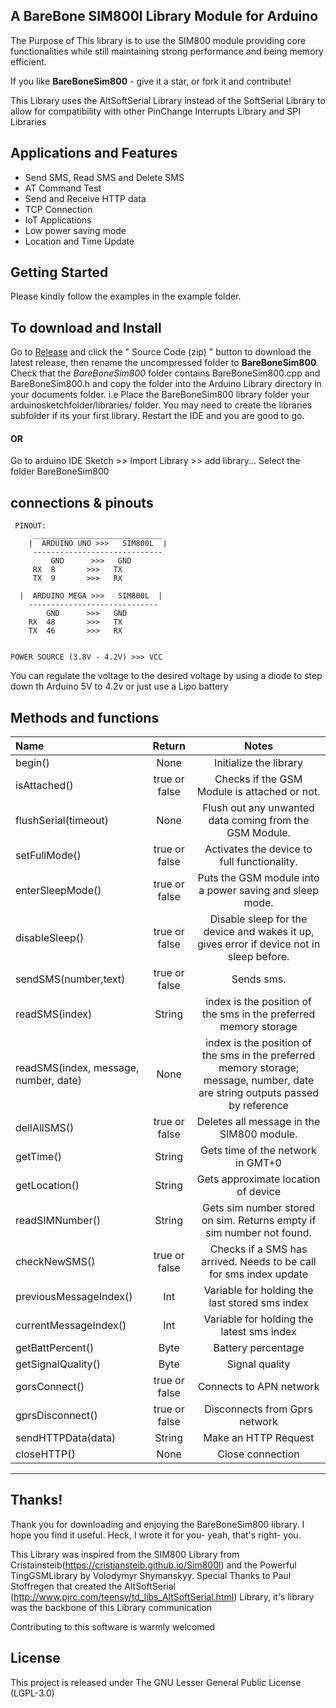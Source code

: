 ## A BareBone SIM800l Library Module for Arduino
The Purpose of This library is to use the SIM800 module providing core functionalities while still maintaining strong performance and being memory efficient.

If you like **BareBoneSim800** - give it a star, or fork it and contribute!

This Library uses the AltSoftSerial Library instead of the SoftSerial Library to allow for compatibility with other PinChange Interrupts Library and SPI Libraries

## Applications and Features
+ Send SMS, Read SMS and Delete SMS
+ AT Command Test
+ Send and Receive HTTP data
+ TCP Connection
+ IoT Applications
+ Low power saving mode
+ Location and Time Update

## Getting Started
Please kindly follow the examples in the example folder.

## To download and Install
Go to [Release](https://github.com/thehapyone/BareBoneSim800/releases) and click the " Source Code (zip) " button to download the latest release, then rename the uncompressed folder to **BareBoneSim800**. 
  Check that the *BareBoneSim800* folder contains BareBoneSim800.cpp and BareBoneSim800.h and copy the folder into the Arduino Library directory in your documents folder.
  i.e Place the BareBoneSim800 library folder your arduinosketchfolder/libraries/ folder. 
  You may need to create the libraries subfolder if its your first library. Restart the IDE and you are good to go.

#### OR 
  
Go to arduino IDE Sketch >> Import Library >> add library... Select the folder BareBoneSim800


## connections & pinouts

     PINOUT: 
         _____________________________
        |  ARDUINO UNO >>>   SIM800L  |
         -----------------------------
             GND      >>>   GND
         RX  8       >>>   TX    
         TX  9       >>>   RX
		 
	  |  ARDUINO MEGA >>>   SIM800L  |
        -----------------------------
            GND      >>>   GND
        RX  48       >>>   TX    
        TX  46       >>>   RX
       
                  
    POWER SOURCE (3.8V - 4.2V) >>> VCC
You can regulate the voltage to the desired voltage by using a diode to step down th Arduino 5V to 4.2v or just use a Lipo battery

## Methods and functions

Name|Return|Notes
:-------|:-------:|:-----------------------------------------------:|
begin()|None|Initialize the library
isAttached()|true or false|Checks if the GSM Module is attached or not.
flushSerial(timeout)|None|Flush out any unwanted data coming from the GSM Module.
setFullMode()|true or false|Activates the device to full functionality.
enterSleepMode()|true or false|Puts the GSM module into a power saving and sleep mode.
disableSleep()|true or false|Disable sleep for the device and wakes it up, gives error if device not in sleep before.
sendSMS(number,text)|true or false|Sends  sms.
readSMS(index)|String|index is the position of the sms in the preferred memory storage
readSMS(index, message, number, date)|None|index is the position of the sms in the preferred memory storage; message, number, date are string outputs passed by reference
dellAllSMS()|true or false|Deletes all message in the SIM800 module.
getTime()|String|Gets time of the network in GMT+0
getLocation()|String|Gets approximate location of device
readSIMNumber()|String|Gets sim number stored on sim. Returns empty if sim number not found.
checkNewSMS()|true or false|Checks if a SMS has arrived. Needs to be call for sms index update
previousMessageIndex()|Int|Variable for holding the last stored sms index
currentMessageIndex()|Int|Variable for holding the latest sms index
getBattPercent()|Byte|Battery percentage 
getSignalQuality()|Byte|Signal quality
gorsConnect()|true or false|Connects to APN network
gprsDisconnect()|true or false|Disconnects from Gprs network
sendHTTPData(data)|String|Make an HTTP Request
closeHTTP()|None|Close connection
____________________________________________________________________________________


## Thanks!
Thank you for downloading and enjoying the BareBoneSim800 library.
I hope you find it useful. Heck, I wrote it for you- yeah, that's right- you.

This Library was inspired from the SIM800 Library from Cristainsteib(https://cristiansteib.github.io/Sim800l) and the Powerful TingGSMLibrary by Volodymyr Shymanskyy.
Special Thanks to Paul Stoffregen that created the AltSoftSerial (http://www.pjrc.com/teensy/td_libs_AltSoftSerial.html) Library, it's library was the backbone of this Library communication

Contributing to this software is warmly welcomed

## License
This project is released under
The GNU Lesser General Public License (LGPL-3.0)

